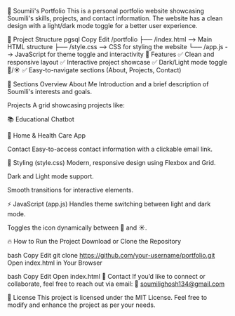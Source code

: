 🎨 Soumili's Portfolio
This is a personal portfolio website showcasing Soumili's skills, projects, and contact information. The website has a clean design with a light/dark mode toggle for a better user experience.

📂 Project Structure
pgsql
Copy
Edit
/portfolio
├── /index.html     --> Main HTML structure
├── /style.css      --> CSS for styling the website
└── /app.js         --> JavaScript for theme toggle and interactivity
🚀 Features
✅ Clean and responsive layout
✅ Interactive project showcase
✅ Dark/Light mode toggle 🌙/☀️
✅ Easy-to-navigate sections (About, Projects, Contact)

📑 Sections Overview
About Me
Introduction and a brief description of Soumili's interests and goals.

Projects
A grid showcasing projects like:

📚 Educational Chatbot

🏥 Home & Health Care App

Contact
Easy-to-access contact information with a clickable email link.

🎨 Styling (style.css)
Modern, responsive design using Flexbox and Grid.

Dark and Light mode support.

Smooth transitions for interactive elements.

⚡ JavaScript (app.js)
Handles theme switching between light and dark mode.

Toggles the icon dynamically between 🌙 and ☀️.

🔥 How to Run the Project
Download or Clone the Repository

bash
Copy
Edit
git clone https://github.com/your-username/portfolio.git
Open index.html in Your Browser

bash
Copy
Edit
Open index.html
📧 Contact
If you’d like to connect or collaborate, feel free to reach out via email:
📩 soumilighosh134@gmail.com

📜 License
This project is licensed under the MIT License.
Feel free to modify and enhance the project as per your needs.

